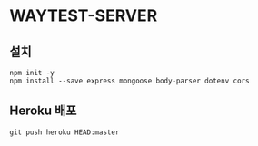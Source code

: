# WAYTEST-SERVER

## 설치

```
npm init -y
npm install --save express mongoose body-parser dotenv cors
```

## Heroku 배포

```
git push heroku HEAD:master
```
